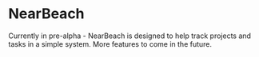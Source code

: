 # NearBeach
Currently in pre-alpha - NearBeach is designed to help track projects and tasks in a simple system. More features to come in the future.
